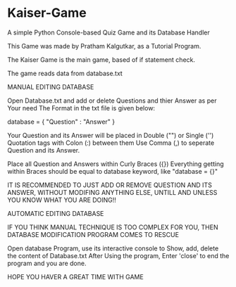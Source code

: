 # Kaiser-Game
A simple Python Console-based Quiz Game and its Database Handler

This Game was made by Pratham Kalgutkar, as a Tutorial Program.

The Kaiser Game is the main game, based of if statement check.

The game reads data from database.txt

MANUAL EDITING DATABASE

Open Database.txt and add or delete Questions and thier Answer as per Your need
The Format in the txt file is given below:

database = { "Question" : "Answer" }

Your Question and its Answer will be placed in Double ("") or Single ('') Quotation tags with Colon (:) between them
Use Comma (,) to seperate Question and its Answer.

Place all Question and Answers within Curly Braces ({})
Everything getting within Braces should be equal to database keyword, like "database = {}"

IT IS RECOMMENDED TO JUST ADD OR REMOVE QUESTION AND ITS ANSWER, WITHOUT MODIFING ANYTHING ELSE, UNTILL AND UNLESS YOU KNOW WHAT YOU ARE DOING!!

AUTOMATIC EDITING DATABASE

IF YOU THINK MANUAL TECHNIQUE IS TOO COMPLEX FOR YOU, THEN DATABASE MODIFICATION PROGRAM COMES TO RESCUE

Open database Program, use its interactive console to Show, add, delete the content of Database.txt
After Using the program, Enter 'close' to end the program and you are done.

HOPE YOU HAVER A GREAT TIME WITH GAME
